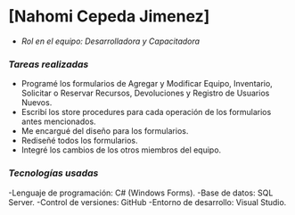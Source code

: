 # [Nahomi Cepeda Jimenez]
- *Rol en el equipo: Desarrolladora y Capacitadora*
  
### *Tareas realizadas*
- Programé los formularios de Agregar y Modificar Equipo, Inventario, Solicitar o Reservar Recursos, Devoluciones y Registro de Usuarios Nuevos.
- Escribí los store procedures para cada operación de los formularios antes mencionados.
- Me encargué del diseño para los formularios.
- Rediseñé todos los formularios.
- Integré los cambios de los otros miembros del equipo.
  
### *Tecnologías usadas*
-Lenguaje de programación: C# (Windows Forms).
-Base de datos: SQL Server.
-Control de versiones: GitHub
-Entorno de desarrollo: Visual Studio.